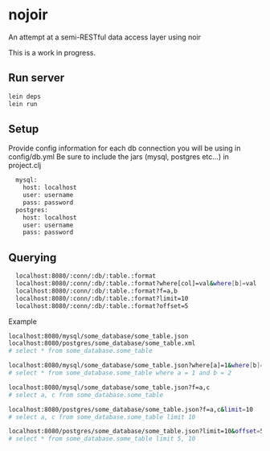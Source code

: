 # nojoir

An attempt at a semi-RESTful data access layer using noir

This is a work in progress.

## Run server

```bash
lein deps
lein run
```

## Setup
  Provide config information for each db connection you will be using in config/db.yml
  Be sure to include the jars (mysql, postgres etc...) in project.clj
```bash
  mysql:
    host: localhost
    user: username
    pass: password
  postgres:
    host: localhost
    user: username
    pass: password
```

## Querying

```bash
  localhost:8080/:conn/:db/:table.:format
  localhost:8080/:conn/:db/:table.:format?where[col]=val&where[b]=val
  localhost:8080/:conn/:db/:table.:format?f=a,b
  localhost:8080/:conn/:db/:table.:format?limit=10
  localhost:8080/:conn/:db/:table.:format?offset=5
```

Example

```bash
localhost:8080/mysql/some_database/some_table.json
localhost:8080/postgres/some_database/some_table.xml
# select * from some_database.some_table

localhost:8080/mysql/some_database/some_table.json?where[a]=1&where[b]=2
# select * from some_database.some_table where a = 1 and b = 2

localhost:8080/mysql/some_database/some_table.json?f=a,c
# select a, c from some_database.some_table

localhost:8080/postgres/some_database/some_table.json?f=a,c&limit=10
# select a, c from some_database.some_table limit 10

localhost:8080/postgres/some_database/some_table.json?limit=10&offset=5
# select * from some_database.some_table limit 5, 10
```